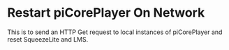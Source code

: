 # Restart piCorePlayer On Network

This is to send an HTTP Get request to local instances of piCorePlayer and reset SqueezeLite and LMS.
